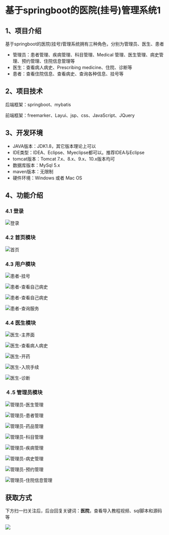 # 基于springboot的医院(挂号)管理系统1

## 1、项目介绍

基于springboot的医院(挂号)管理系统拥有三种角色，分别为管理员、医生、患者

- 管理员：患者管理、疾病管理、科目管理、Medical 管理、医生管理、病史管理、预约管理、住院信息管理等
- 医生：查看病人病史、Prescribing medicine、住院、诊断等
- 患者：查看住院信息、查看病史、查询各种信息、挂号等


## 2、项目技术

后端框架：springboot、mybatis

前端框架：freemarker、Layui、jsp、css、JavaScript、JQuery

## 3、开发环境

- JAVA版本：JDK1.8，其它版本理论上可以
- IDE类型：IDEA、Eclipse、Myeclipse都可以。推荐IDEA与Eclipse
- tomcat版本：Tomcat 7.x、8.x、9.x、10.x版本均可
- 数据库版本：MySql 5.x
- maven版本：无限制
- 硬件环境：Windows 或者 Mac OS


## 4、功能介绍

### 4.1 登录

![登录](https://www.codeshop.fun/Typora-Images/202206200944910.jpg)

### 4.2 首页模块

![首页](https://www.codeshop.fun/Typora-Images/202206200945917.jpg)

### 4.3 用户模块

![患者-挂号](https://www.codeshop.fun/Typora-Images/202206200945633.jpg)

![患者-查看自己病史](https://www.codeshop.fun/Typora-Images/202206200945648.jpg)

![患者-查看自己病史](https://www.codeshop.fun/Typora-Images/202206200945289.jpg)

![患者-查询服务](https://www.codeshop.fun/Typora-Images/202206200946000.jpg)

### 4.4 医生模块

![医生-主界面](https://www.codeshop.fun/Typora-Images/202206200946951.jpg)

![医生-查看病人病史](https://www.codeshop.fun/Typora-Images/202206200946786.jpg)

![医生-开药](https://www.codeshop.fun/Typora-Images/202206200946922.jpg)

![医生-入院手续](https://www.codeshop.fun/Typora-Images/202206200946026.jpg)

![医生-诊断](https://www.codeshop.fun/Typora-Images/202206200946857.jpg)

### ４.5 管理员模块

![管理员-医生管理](https://www.codeshop.fun/Typora-Images/202206200946403.jpg)

![管理员-患者管理](https://www.codeshop.fun/Typora-Images/202206200946442.jpg)

![管理员-药品管理](https://www.codeshop.fun/Typora-Images/202206200946599.jpg)

![管理员-科目管理](https://www.codeshop.fun/Typora-Images/202206200946595.jpg)

![管理员-疾病管理](https://www.codeshop.fun/Typora-Images/202206200946575.jpg)

![管理员-病史管理](https://www.codeshop.fun/Typora-Images/202206200946633.jpg)

![管理员-预约管理](https://www.codeshop.fun/Typora-Images/202206200946839.jpg)

![管理员-住院信息管理](https://www.codeshop.fun/Typora-Images/202206200946002.jpg)

## 获取方式

下方扫一扫关注后，后台回复关键词：**医院**，查看导入教程视频、sql脚本和源码等

 ![](https://www.codeshop.fun/Typora-Images/202205281253739.png)
